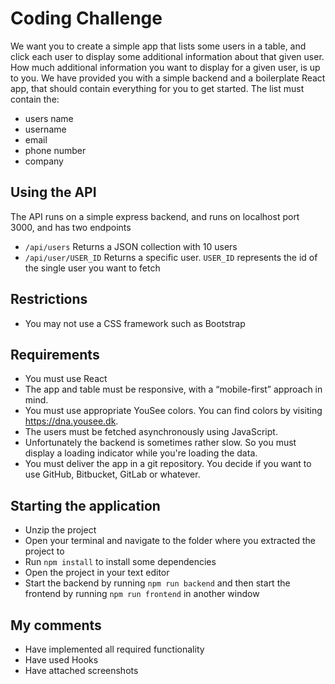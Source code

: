 # Coding Challenge

We want you to create a simple app that lists some users in a table, and click each user to display some additional information about that given user. How much additional information you want to display for a given user, is up to you.
We have provided you with a simple backend and a boilerplate React app, that should contain everything for you to get started. The list must contain the:

- users name
- username
- email
- phone number
- company

## Using the API

The API runs on a simple express backend, and runs on localhost port 3000, and has two endpoints

- `/api/users`
  Returns a JSON collection with 10 users
- `/api/user/USER_ID`
  Returns a specific user. `USER_ID` represents the id of the single user you want to fetch

## Restrictions

- You may not use a CSS framework such as Bootstrap

## Requirements

- You must use React
- The app and table must be responsive, with a “mobile-first” approach in mind.
- You must use appropriate YouSee colors. You can find colors by visiting https://dna.yousee.dk.
- The users must be fetched asynchronously using JavaScript.
- Unfortunately the backend is sometimes rather slow. So you must display a loading indicator while you're loading the data.
- You must deliver the app in a git repository. You decide if you want to use GitHub, Bitbucket, GitLab or whatever.

## Starting the application

- Unzip the project
- Open your terminal and navigate to the folder where you extracted the project to
- Run `npm install` to install some dependencies
- Open the project in your text editor
- Start the backend by running `npm run backend` and then start the frontend by running `npm run frontend` in another window

## My comments

- Have implemented all required functionality
- Have used Hooks
- Have attached screenshots
